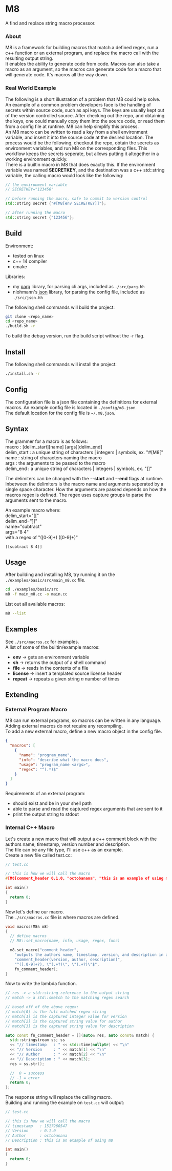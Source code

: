 # M8
A find and replace string macro processor.  

### About
M8 is a framework for building macros that match a defined regex, run a c++ function or an external program, and replace the macro call with the resulting output string.  
It enables the ability to generate code from code. Macros can also take a macro as an argument, so the macros can generate code for a macro that will generate code. It's macros all the way down.  

### Real World Example
The following is a short illustration of a problem that M8 could help solve.  
An example of a common problem developers face is the handling of secrets within source code, such as api keys. The keys are usually kept out of the version controlled source. After checking out the repo, and obtaining the keys, one could manually copy them into the source code, or read them from a config file at runtime. M8 can help simplify this process.  
An M8 macro can be written to read a key from a shell environment variable, and insert it into the source code at the desired location. The process would be the following, checkout the repo, obtain the secrets as environment variables, and run M8 on the corresponding files. This workflow keeps the secrets seperate, but allows putting it altogether in a working environment quickly.  
There is a builtin macro in M8 that does exactly this. If the environment variable was named __SECRETKEY__, and the destination was a c++ std::string variable, the calling macro would look like the following:  
```cpp
// the environment variable
// SECRETKEY="123456"

// before running the macro, safe to commit to version control
std::string secret {"#[M8[env SECRETKEY]]"};

// after running the macro
std::string secret {"123456"};
```

## Build
Environment:  
* tested on linux
* c++ 14 compiler
* cmake

Libraries:  
* my [parg](https://github.com/octobanana/parg) library, for parsing cli args, included as `./src/parg.hh`
* nlohmann's [json](https://github.com/nlohmann/json) library, for parsing the config file, included as `./src/json.hh`

The following shell commands will build the project:  
```bash
git clone <repo_name>
cd <repo_name>
./build.sh -r
```
To build the debug version, run the build script without the -r flag.  

## Install
The following shell commands will install the project:  
```bash
./install.sh -r
```

## Config
The configuration file is a json file containing the definitions for external macros. An example config file is located in `./config/m8.json`.  
The default location for the config file is `~/.m8.json`.  

## Syntax
The grammer for a macro is as follows:  
macro       : [delim_start][name] [args][delim_end]  
delim_start : a unique string of characters | integers | symbols, ex. "#[M8["  
name        : string of characters naming the macro  
args        : the arguments to be passed to the macro  
delim_end   : a unique string of characters | integers | symbols, ex. "]]"  

The delimiters can be changed with the __--start__ and __--end__ flags at runtime.  
Inbetween the delimiters is the macro name and arguments seperated by a single space character. How the arguments are passed depends on how the macros regex is defined. The regex uses capture groups to parse the arguments sent to the macro.  

An example macro where:  
delim_start="[["  
delim_end="]]"  
name="subtract"  
args="8 4"  
with a regex of "([0-9]+) ([0-9]+)"  

`[[subtract 8 4]]`  

## Usage
After building and installing M8, try running it on the `./examples/basic/src/main_m8.cc` file.  
```bash
cd ./examples/basic/src
m8 -f main_m8.cc -o main.cc
```

List out all available macros:  
```bash
m8 --list
```

## Examples
See `./src/macros.cc` for examples.  
A list of some of the builtin/example macros:  
* __env__ -> gets an environment variable
* __sh__ -> returns the output of a shell command
* __file__ -> reads in the contents of a file
* __license__ -> insert a templated source license header
* __repeat__ -> repeats a given string _n_ number of times

## Extending

### External Program Macro
M8 can run external programs, so macros can be written in any language.  
Adding external macros do not require any recompiling.  
To add a new external macro, define a new macro object in the config file.  
```json
{
  "macros": [
    {
      "name": "program_name",
      "info": "describe what the macro does",
      "usage": "program_name <args>",
      "regex": "^(.*)$"
    }
  ]
}
```
Requirements of an external program:  
* should exist and be in your shell path
* able to parse and read the captured regex arguments that are sent to it
* print the output string to stdout

### Internal C++ Macro
Let's create a new macro that will output a c++ comment block with the authors name, timestamp, version number and description.  
The file can be any file type, I'll use c++ as an example.  
Create a new file called test.cc:  
```cpp
// test.cc

// this is how we will call the macro
#[M8[comment_header 0.1.0, "octobanana", "this is an example of using m8"]]

int main()
{
  return 0;
}
```

Now let's define our macro.  
The `./src/macros.cc` file is where macros are defined.  
```cpp
void macros(M8& m8)
{
  // define macros
  // M8::set_macro(name, info, usage, regex, func)

  m8.set_macro("comment_header",
    "outputs the authors name, timestamp, version, and description in a c++ comment block",
    "comment_header(version, author, description)",
    "^([.0-9]+?), \"(.+?)\", \"(.+?)\"$",
    fn_comment_header);
}
```

Now to write the lambda function.  
```cpp
// res -> a std::string reference to the output string
// match -> a std::smatch to the matching regex search

// based off of the above regex:
// match[0] is the full matched regex string
// match[1] is the captured integer value for version
// match[2] is the captured string value for author
// match[3] is the captured string value for description

auto const fn_comment_header = [](auto& res, auto const& match) {
  std::stringstream ss; ss
  << "// timestamp   : " << std::time(nullptr) << "\n"
  << "// Version     : " << match[1] << "\n"
  << "// Author      : " << match[2] << "\n"
  << "// Description : " << match[3];
  res = ss.str();

  //  0 = success
  // -1 = error
  return 0;
};
```

The response string will replace the calling macro.  
Building and running the example on `test.cc` will output:  
```cpp
// test.cc

// this is how we will call the macro
// timestamp   : 1517960547
// Version     : 0.1.0
// Author      : octobanana
// Description : this is an example of using m8

int main()
{
  return 0;
}
```
